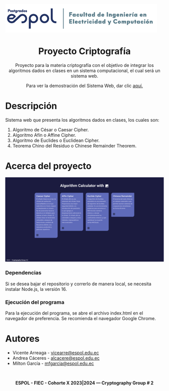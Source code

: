 ![ESPOL-FIEC](./src/assets/images/logo-espol-fiec.png)

<h1 align="center">
  Proyecto Criptografía
</h1>
<p align="center">Proyecto para la materia criptografía con el objetivo de integrar los algoritmos dados en clases en un sistema computacional, el cual será un sistema web.</p>

<p align="center">Para ver la demostración del Sistema Web, dar clic <a href="https://cryptography-group2.netlify.app/">aquí.</a></p>

# Descripción
Sistema web que presenta los algoritmos dados en clases, los cuales son:

1. Algoritmo de César o Caesar Cipher.
2. Algoritmo Afín o Affine Cipher.
3. Algoritmo de Euclides o Euclidean Cipher.
4. Teorema Chino del Residuo o Chinese Remainder Theorem.

# Acerca del proyecto
![ESPOL-FIEC](./src/assets/images/index-proyect.png)

### Dependencias
Si se desea bajar el repositorio y correrlo de manera local, se necesita instalar Node.js, la versión 16.

### Ejecución del programa
Para la ejecución del programa, se abre el archivo index.html en el navegador de preferencia. Se recomienda el navegador Google Chrome.

# Autores
* Vicente Arreaga - vicearre@espol.edu.ec
* Andrea Cáceres - alcacere@espol.edu.ec
* Milton García - mfgarcia@espol.edu.ec

</br>
<footer>
<p align="center"><b>
ESPOL - FIEC - Cohorte X 2023|2024 — Cryptography Group # 2
</b></footer>